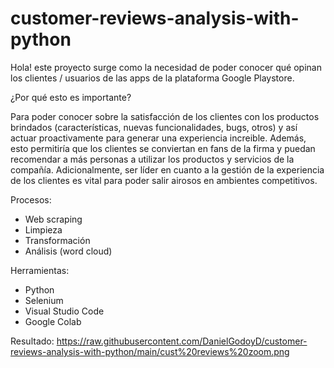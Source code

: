 # customer-reviews-analysis-with-python

Hola! este proyecto surge como la necesidad de poder conocer qué opinan los clientes / usuarios de las apps de la plataforma Google Playstore.

¿Por qué esto es importante?

Para poder conocer sobre la satisfacción de los clientes con los productos brindados (características, nuevas funcionalidades, bugs, otros) y así actuar proactivamente para generar una experiencia increible. Además, esto permitiría que los clientes se conviertan en fans de la firma y puedan recomendar a más personas a utilizar los productos y servicios de la compañía. Adicionalmente, ser líder en cuanto a la gestión de la experiencia de los clientes es vital para poder salir airosos en ambientes competitivos.

Procesos:
- Web scraping
- Limpieza
- Transformación
- Análisis (word cloud)

Herramientas:
- Python
- Selenium
- Visual Studio Code
- Google Colab
  
Resultado:
https://raw.githubusercontent.com/DanielGodoyD/customer-reviews-analysis-with-python/main/cust%20reviews%20zoom.png
